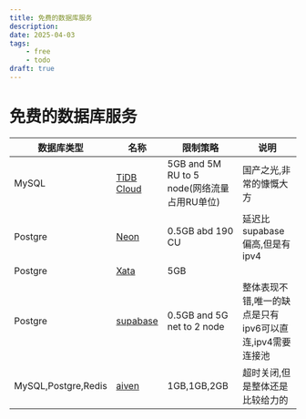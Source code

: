 ```yaml
---
title: 免费的数据库服务
description: 
date: 2025-04-03
tags:
    - free
    - todo
draft: true
---
```


# 免费的数据库服务

| 数据库类型 | 名称 |  限制策略 | 说明 |
| --- | --- | ---  | --- |
| MySQL | [TiDB Cloud](https://tidbcloud.com/) | 5GB and 5M RU to 5 node(网络流量占用RU单位) | 国产之光,非常的慷慨大方 |
| Postgre | [Neon](https://neon.tech/) | 0.5GB abd 190 CU | 延迟比supabase偏高,但是有ipv4 |
| Postgre | [Xata](https://xata.io/) | 5GB |  |
| Postgre | [supabase](https://supabase.com/) | 0.5GB and 5G net to 2 node | 整体表现不错,唯一的缺点是只有ipv6可以直连,ipv4需要连接池 |
| MySQL,Postgre,Redis | [aiven](https://aiven.io/) | 1GB,1GB,2GB | 超时关闭,但是整体还是比较给力的 |
